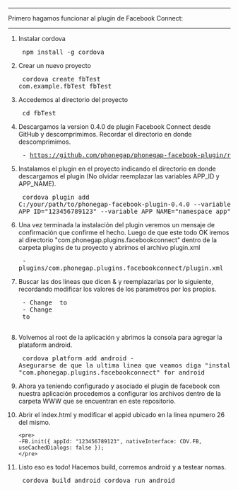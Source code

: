 ____________________________________________________________________
Primero hagamos funcionar al plugin de Facebook Connect:
____________________________________________________________________

1) Instalar cordova
		<pre>
        npm install -g cordova
		</pre>
 
2) Crear un nuevo proyecto
		<pre>
        cordova create fbTest com.example.fbTest fbTest
		</pre>
 
3) Accedemos al directorio del proyecto
		<pre>
        cd fbTest
		</pre>
 
4) Descargamos la version 0.4.0 de plugin Facebook Connect desde GitHub y descomprimimos. Recordar el directorio en donde descomprimimos.
		<pre>
        - https://github.com/phonegap/phonegap-facebook-plugin/releases/tag/0.4.0
		</pre>		
 
5) Instalamos el plugin en el proyecto indicando el directorio en donde descargamos el plugin (No olvidar reemplazar las variables APP_ID y APP_NAME).
		<pre>
        cordova plugin add C:/your/path/to/phonegap-facebook-plugin-0.4.0 --variable APP_ID="123456789123" --variable APP_NAME="namespace_app"
		</pre>
		
6) Una vez terminada la instalación del plugin veremos un mensaje de confirmación que confirme el hecho. Luego de que este todo OK iremos al directorio "com.phonegap.plugins.facebookconnect" dentro de la carpeta plugins de tu proyecto y abrimos el archivo plugin.xml
        <pre>
		- plugins/com.phonegap.plugins.facebookconnect/plugin.xml
		</pre>
 
7) Buscar las dos lineas que dicen <preference name="APP_ID" /> & <preference name="APP_NAME" /> y reemplazarlas por lo siguiente, recordando modificar los valores de los parametros por los propios.
        <pre>
		- Change <preference name="APP_ID" /> to <param name="APP_ID" value="123456789123"/>
        - Change <preference name="APP_NAME" /> to <param name="APP_NAME" value="Cool App"/>
		</pre>
		
8) Volvemos al root de la aplicación y abrimos la consola para agregar la plataform android.
        <pre>
		cordova platform add android
        - Asegurarse de que la ultima linea que veamos diga "installing "com.phonegap.plugins.facebookconnect" for android
		</pre>
9) Ahora ya teniendo configurado y asociado el plugin de facebook con nuestra aplicación procedemos a configurar los archivos dentro de la carpeta WWW que se encuentran en este repositorio.
 
10) Abrir el index.html y modificar el appid ubicado en la linea npumero 26 del mismo.
        
        <pre>
		-FB.init({ appId: "123456789123", nativeInterface: CDV.FB, useCachedDialogs: false });
		</pre>
		
11) Listo eso es todo! Hacemos build, corremos android y a testear nomas.
		<pre>
        cordova build android
        cordova run android
		</pre>